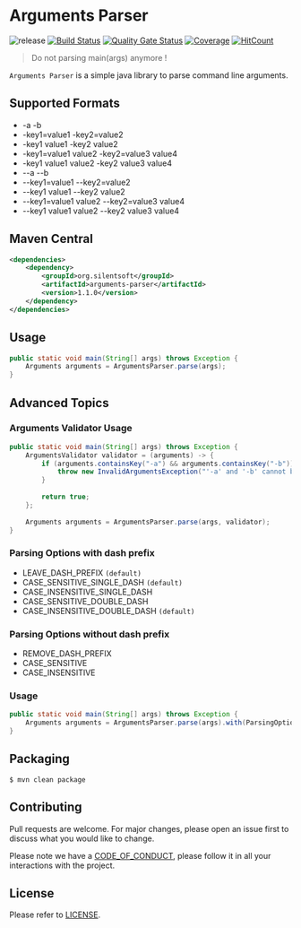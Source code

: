 # Arguments Parser

![release](https://img.shields.io/badge/release-v1.1.0-blue.svg)
[![Build Status](https://travis-ci.com/silentsoft/arguments-parser.svg?branch=master)](https://travis-ci.com/silentsoft/arguments-parser)
[![Quality Gate Status](https://sonarcloud.io/api/project_badges/measure?project=silentsoft_arguments-parser&metric=alert_status)](https://sonarcloud.io/dashboard?id=silentsoft_arguments-parser)
[![Coverage](https://sonarcloud.io/api/project_badges/measure?project=silentsoft_arguments-parser&metric=coverage)](https://sonarcloud.io/dashboard?id=silentsoft_arguments-parser)
[![HitCount](http://hits.dwyl.com/silentsoft/arguments-parser.svg)](http://hits.dwyl.com/silentsoft/arguments-parser)

> Do not parsing main(args) anymore !

`Arguments Parser` is a simple java library to parse command line arguments.

## Supported Formats
  * -a -b
  * -key1=value1 -key2=value2
  * -key1 value1 -key2 value2
  * -key1=value1 value2 -key2=value3 value4
  * -key1 value1 value2 -key2 value3 value4
  * --a --b
  * --key1=value1 --key2=value2
  * --key1 value1 --key2 value2
  * --key1=value1 value2 --key2=value3 value4
  * --key1 value1 value2 --key2 value3 value4

## Maven Central
```xml
<dependencies>
    <dependency>
        <groupId>org.silentsoft</groupId>
        <artifactId>arguments-parser</artifactId>
        <version>1.1.0</version>
    </dependency>
</dependencies>
```

## Usage
```java
public static void main(String[] args) throws Exception {
    Arguments arguments = ArgumentsParser.parse(args);
}
```

## Advanced Topics

### Arguments Validator Usage
```java
public static void main(String[] args) throws Exception {
    ArgumentsValidator validator = (arguments) -> {
        if (arguments.containsKey("-a") && arguments.containsKey("-b")) {
            throw new InvalidArgumentsException("'-a' and '-b' cannot be exists together.");
        }
        
        return true;
    };
    
    Arguments arguments = ArgumentsParser.parse(args, validator);
}
```

### Parsing Options with dash prefix
  * LEAVE_DASH_PREFIX `(default)`
  * CASE_SENSITIVE_SINGLE_DASH `(default)`
  * CASE_INSENSITIVE_SINGLE_DASH
  * CASE_SENSITIVE_DOUBLE_DASH
  * CASE_INSENSITIVE_DOUBLE_DASH `(default)`

### Parsing Options without dash prefix
  * REMOVE_DASH_PREFIX
  * CASE_SENSITIVE
  * CASE_INSENSITIVE

### Usage
```java
public static void main(String[] args) throws Exception {
    Arguments arguments = ArgumentsParser.parse(args).with(ParsingOptions...);
}
```

## Packaging
```
$ mvn clean package
```

## Contributing
Pull requests are welcome. For major changes, please open an issue first to discuss what you would like to change.

Please note we have a [CODE_OF_CONDUCT](https://github.com/silentsoft/arguments-parser/blob/master/CODE_OF_CONDUCT.md), please follow it in all your interactions with the project.

## License
Please refer to [LICENSE](https://github.com/silentsoft/arguments-parser/blob/master/LICENSE.txt).
